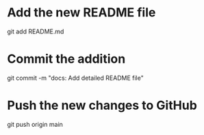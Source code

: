 # Add the new README file
git add README.md

# Commit the addition
git commit -m "docs: Add detailed README file"

# Push the new changes to GitHub
git push origin main